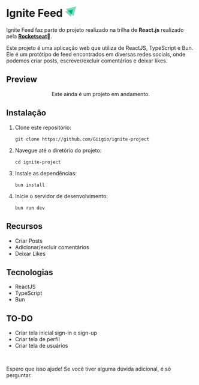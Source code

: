<h1>Ignite Feed <img src="https://github.com/Giigio/ignite-project/blob/main/src/assets/ignite-logo.svg" width="30"/></h1>

<p>Ignite Feed faz parte do projeto realizado na trilha de <strong>React.js</strong> realizado pela <strong><a href="https://github.com/rocketseat-education/" target="_blank">Rocketseat</a>🚀</strong>.</p>
<p>Este projeto é uma aplicação web que utiliza de ReactJS, TypeScript e Bun. Ele é um protótipo de feed encontrados em diversas redes sociais, onde podemos criar posts, escrever/excluir comentários e deixar likes.</p>

<h2>Preview</h2>

<p align="center">Este ainda é um projeto em andamento.</p>

<h2>Instalação</h2>

<ol>
  <li>Clone este repositório:
    <pre><code>git clone https://github.com/Giigio/ignite-project</code></pre>
  </li>
  <li>Navegue até o diretório do projeto:
    <pre><code>cd ignite-project</code></pre>
  </li>
  <li>Instale as dependências:
    <pre><code>bun install</code></pre>
  </li>
  <li>Inicie o servidor de desenvolvimento:
    <pre><code>bun run dev</code></pre>
  </li>
</ol>

<h2>Recursos</h2>

<ul>
  <li>Criar Posts</li>
  <li>Adicionar/excluir comentários</li>
  <li>Deixar Likes</li>
</ul>

<h2>Tecnologias</h2>

<ul>
  <li>ReactJS</li>
  <li>TypeScript</li>
  <li>Bun</li>
</ul>

<h2>TO-DO</h2>
<ul>
  <li>Criar tela inicial sign-in e sign-up</li>
  <li>Criar tela de perfil</li>
  <li>Criar tela de usuários</li>
</ul>

</br>

<p>Espero que isso ajude! Se você tiver alguma dúvida adicional, é só perguntar.</p>

